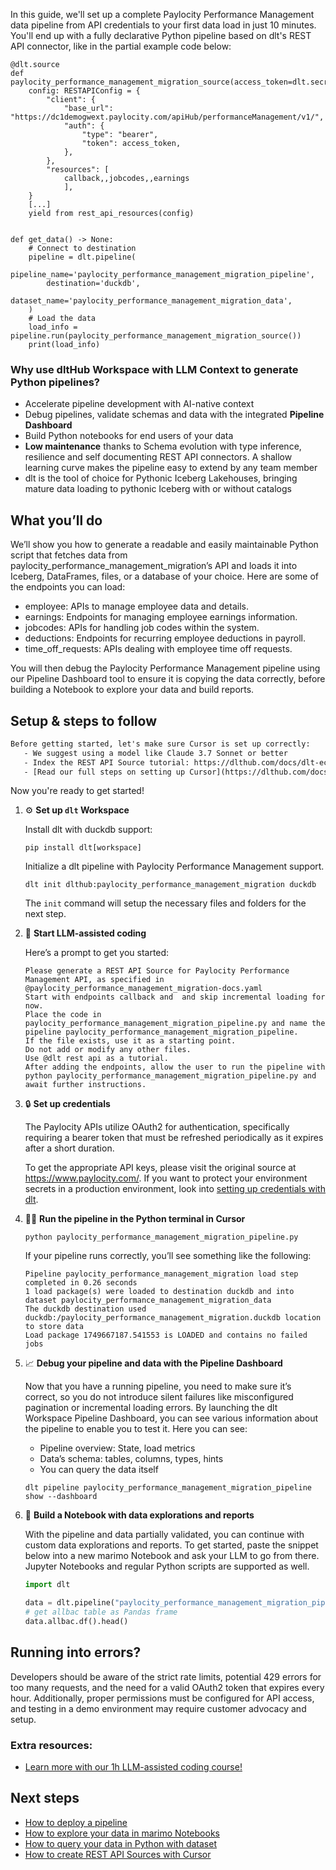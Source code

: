 In this guide, we'll set up a complete Paylocity Performance Management data pipeline from API credentials to your first data load in just 10 minutes. You'll end up with a fully declarative Python pipeline based on dlt's REST API connector, like in the partial example code below:

```python-outcome
@dlt.source
def paylocity_performance_management_migration_source(access_token=dlt.secrets.value):
    config: RESTAPIConfig = {
        "client": {
            "base_url": "https://dc1demogwext.paylocity.com/apiHub/performanceManagement/v1/",
            "auth": {
                "type": "bearer",
                "token": access_token,
            },
        },
        "resources": [
            callback,,jobcodes,,earnings
            ],
    }
    [...]
    yield from rest_api_resources(config)


def get_data() -> None:
    # Connect to destination
    pipeline = dlt.pipeline(
        pipeline_name='paylocity_performance_management_migration_pipeline',
        destination='duckdb',
        dataset_name='paylocity_performance_management_migration_data', 
    )
    # Load the data
    load_info = pipeline.run(paylocity_performance_management_migration_source())
    print(load_info) 
```

### Why use dltHub Workspace with LLM Context to generate Python pipelines?

- Accelerate pipeline development with AI-native context
- Debug pipelines, validate schemas and data with the integrated **Pipeline Dashboard**
- Build Python notebooks for end users of your data
- **Low maintenance** thanks to Schema evolution with type inference, resilience and self documenting REST API connectors. A shallow learning curve makes the pipeline easy to extend by any team member
- dlt is the tool of choice for Pythonic Iceberg Lakehouses, bringing mature data loading to pythonic Iceberg with or without catalogs

## What you’ll do

We’ll show you how to generate a readable and easily maintainable Python script that fetches data from paylocity_performance_management_migration’s API and loads it into Iceberg, DataFrames, files, or a database of your choice. Here are some of the endpoints you can load:

- employee: APIs to manage employee data and details.
- earnings: Endpoints for managing employee earnings information.
- jobcodes: APIs for handling job codes within the system.
- deductions: Endpoints for recurring employee deductions in payroll.
- time_off_requests: APIs dealing with employee time off requests.

You will then debug the Paylocity Performance Management pipeline using our Pipeline Dashboard tool to ensure it is copying the data correctly, before building a Notebook to explore your data and build reports.

## Setup & steps to follow

```default
Before getting started, let's make sure Cursor is set up correctly:
   - We suggest using a model like Claude 3.7 Sonnet or better
   - Index the REST API Source tutorial: https://dlthub.com/docs/dlt-ecosystem/verified-sources/rest_api/ and add it to context as **@dlt rest api**
   - [Read our full steps on setting up Cursor](https://dlthub.com/docs/dlt-ecosystem/llm-tooling/cursor-restapi#23-configuring-cursor-with-documentation)
```

Now you're ready to get started!

1. ⚙️ **Set up `dlt` Workspace**
    
    Install dlt with duckdb support:
    ```shell
    pip install dlt[workspace]
    ```

    Initialize a dlt pipeline with Paylocity Performance Management support.
    ```shell
    dlt init dlthub:paylocity_performance_management_migration duckdb
    ```

    The `init` command will setup the necessary files and folders for the next step.
    
2. 🤠 **Start LLM-assisted coding**
    
    Here’s a prompt to get you started:
    
    ```prompt
    Please generate a REST API Source for Paylocity Performance Management API, as specified in @paylocity_performance_management_migration-docs.yaml 
    Start with endpoints callback and  and skip incremental loading for now. 
    Place the code in paylocity_performance_management_migration_pipeline.py and name the pipeline paylocity_performance_management_migration_pipeline. 
    If the file exists, use it as a starting point. 
    Do not add or modify any other files. 
    Use @dlt rest api as a tutorial. 
    After adding the endpoints, allow the user to run the pipeline with python paylocity_performance_management_migration_pipeline.py and await further instructions.
    ```

    
3. 🔒 **Set up credentials** 
    
    The Paylocity APIs utilize OAuth2 for authentication, specifically requiring a bearer token that must be refreshed periodically as it expires after a short duration.
    
    To get the appropriate API keys, please visit the original source at https://www.paylocity.com/.
    If you want to protect your environment secrets in a production environment, look into [setting up credentials with dlt](https://dlthub.com/docs/walkthroughs/add_credentials).
    
4. 🏃‍♀️ **Run the pipeline in the Python terminal in Cursor**
    
    ```shell
    python paylocity_performance_management_migration_pipeline.py
    ```
    
    If your pipeline runs correctly, you’ll see something like the following:
    
    ```shell
    Pipeline paylocity_performance_management_migration load step completed in 0.26 seconds
    1 load package(s) were loaded to destination duckdb and into dataset paylocity_performance_management_migration_data
    The duckdb destination used duckdb:/paylocity_performance_management_migration.duckdb location to store data
    Load package 1749667187.541553 is LOADED and contains no failed jobs
    ```
    
5. 📈 **Debug your pipeline and data with the Pipeline Dashboard**

    Now that you have a running pipeline, you need to make sure it’s correct, so you do not introduce silent failures like misconfigured pagination or incremental loading errors. By launching the dlt Workspace Pipeline Dashboard, you can see various information about the pipeline to enable you to test it. Here you can see:
    - Pipeline overview: State, load metrics
    - Data’s schema: tables, columns, types, hints
    - You can query the data itself
    
    ```shell
    dlt pipeline paylocity_performance_management_migration_pipeline show --dashboard
    ```
    
6. 🐍 **Build a Notebook with data explorations and reports**

    With the pipeline and data partially validated, you can continue with custom data explorations and reports. To get started, paste the snippet below into a new marimo Notebook and ask your LLM to go from there. Jupyter Notebooks and regular Python scripts are supported as well.

    
    ```python
    import dlt

   data = dlt.pipeline("paylocity_performance_management_migration_pipeline").dataset()
   # get allbac table as Pandas frame
   data.allbac.df().head()
    ```

## Running into errors?

Developers should be aware of the strict rate limits, potential 429 errors for too many requests, and the need for a valid OAuth2 token that expires every hour. Additionally, proper permissions must be configured for API access, and testing in a demo environment may require customer advocacy and setup.

### Extra resources:

- [Learn more with our 1h LLM-assisted coding course!](https://www.youtube.com/watch?v=GGid70rnJuM)

## Next steps

- [How to deploy a pipeline](https://dlthub.com/docs/walkthroughs/deploy-a-pipeline)
- [How to explore your data in marimo Notebooks](https://dlthub.com/docs/general-usage/dataset-access/marimo)
- [How to query your data in Python with dataset](https://dlthub.com/docs/general-usage/dataset-access/dataset)
- [How to create REST API Sources with Cursor](https://dlthub.com/docs/dlt-ecosystem/llm-tooling/cursor-restapi)